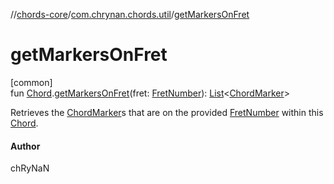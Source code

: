 //[chords-core](../../index.md)/[com.chrynan.chords.util](index.md)/[getMarkersOnFret](get-markers-on-fret.md)

# getMarkersOnFret

[common]\
fun [Chord](../com.chrynan.chords.model/-chord/index.md).[getMarkersOnFret](get-markers-on-fret.md)(fret: [FretNumber](../com.chrynan.chords.model/-fret-number/index.md)): [List](https://kotlinlang.org/api/latest/jvm/stdlib/kotlin.collections/-list/index.html)&lt;[ChordMarker](../com.chrynan.chords.model/-chord-marker/index.md)&gt;

Retrieves the [ChordMarker](../com.chrynan.chords.model/-chord-marker/index.md)s that are on the provided [FretNumber](../com.chrynan.chords.model/-fret-number/index.md) within this [Chord](../com.chrynan.chords.model/-chord/index.md).

#### Author

chRyNaN
